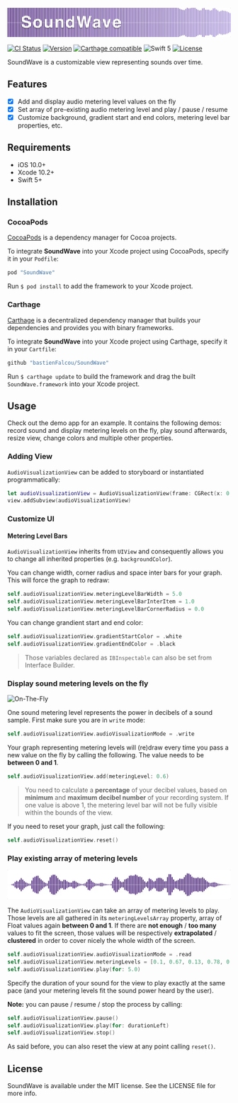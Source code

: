![SoundWave](Readme-Images/SoundWave.png)

[![CI Status](http://img.shields.io/travis/bastienFalcou/SoundWave.svg?style=flat)](https://travis-ci.org/bastienFalcou/SoundWave)
[![Version](https://img.shields.io/cocoapods/v/SoundWave.svg?style=flat)](http://cocoapods.org/pods/SoundWave)
[![Carthage compatible](https://img.shields.io/badge/Carthage-compatible-4BC51D.svg?style=flat)](https://github.com/Carthage/Carthage)
![Swift 5](https://img.shields.io/badge/Swift-5-orange.svg)
[![License](https://img.shields.io/cocoapods/l/SoundWave.svg?style=flat)](http://cocoapods.org/pods/SoundWave)

SoundWave is a customizable view representing sounds over time.

## Features

- [x] Add and display audio metering level values on the fly
- [x] Set array of pre-existing audio metering level and play / pause / resume
- [x] Customize background, gradient start and end colors, metering level bar properties, etc.

## Requirements

- iOS 10.0+
- Xcode 10.2+
- Swift 5+

## Installation

### CocoaPods

[CocoaPods](http://cocoapods.org) is a dependency manager for Cocoa projects. 

To integrate **SoundWave** into your Xcode project using CocoaPods, specify it in your `Podfile`:

```ruby
pod "SoundWave"
```

Run `$ pod install` to add the framework to your Xcode project.

### Carthage

[Carthage](https://github.com/Carthage/Carthage) is a decentralized dependency manager that builds your dependencies and provides you with binary frameworks. 

To integrate **SoundWave** into your Xcode project using Carthage, specify it in your `Cartfile`:

```ruby
github "bastienFalcou/SoundWave"
```

Run `$ carthage update` to build the framework and drag the built `SoundWave.framework` into your Xcode project.

## Usage

Check out the demo app for an example. It contains the following demos: record sound and display metering levels on the fly, play sound afterwards, resize view, change colors and multiple other properties.

### Adding View

`AudioVisualizationView` can be added to storyboard or instantiated programmatically:

```swift
let audioVisualizationView = AudioVisualizationView(frame: CGRect(x: 0.0, y: 0.0, width: 300.0, height: 500.0)))
view.addSubview(audioVisualizationView)
```

### Customize UI

#### Metering Level Bars 

`AudioVisualizationView` inherits from `UIView` and consequently allows you to change all inherited properties (e.g. `backgroundColor`).

You can change width, corner radius and space inter bars for your graph. This will force the graph to redraw:

```swift
self.audioVisualizationView.meteringLevelBarWidth = 5.0
self.audioVisualizationView.meteringLevelBarInterItem = 1.0
self.audioVisualizationView.meteringLevelBarCornerRadius = 0.0
```

You can change grandient start and end color:

```swift
self.audioVisualizationView.gradientStartColor = .white
self.audioVisualizationView.gradientEndColor = .black
```

> Those variables declared as `IBInspectable` can also be set from Interface Builder.

### Display sound metering levels on the fly

![On-The-Fly](Readme-Images/On-The-Fly.gif)

One sound metering level represents the power in decibels of a sound sample. 
First make sure you are in `write` mode: 

```swift
self.audioVisualizationView.audioVisualizationMode = .write
```

Your graph representing metering levels will (re)draw every time you pass a new value on the fly by calling the following.
The value needs to be **between 0 and 1**.

```swift
self.audioVisualizationView.add(meteringLevel: 0.6)
```

> You need to calculate a **percentage** of your decibel values, based on **minimum** and **maximum decibel number** of your recording system. 
> If one value is above 1, the metering level bar will not be fully visible within the bounds of the view.

If you need to reset your graph, just call the following:

```swift
self.audioVisualizationView.reset()
```

### Play existing array of metering levels

![Play](Readme-Images/Play.gif)

The `AudioVisualizationView` can take an array of metering levels to play. Those levels are all gathered in its `meteringLevelsArray` property, array of Float values again **between 0 and 1**.
If there are **not enough** / **too many** values to fit the screen, those values will be respectively **extrapolated** / **clustered** in order to cover nicely the whole width of the screen.

```swift
self.audioVisualizationView.audioVisualizationMode = .read
self.audioVisualizationView.meteringLevels = [0.1, 0.67, 0.13, 0.78, 0.31]
self.audioVisualizationView.play(for: 5.0)
```

Specify the duration of your sound for the view to play exactly at the same pace (and your metering levels fit the sound power heard by the user).

**Note:** you can pause / resume / stop the process by calling:

```swift
self.audioVisualizationView.pause()
self.audioVisualizationView.play(for: durationLeft)
self.audioVisualizationView.stop()
```

As said before, you can also reset the view at any point calling `reset()`.

## License

SoundWave is available under the MIT license. See the LICENSE file for more info.
